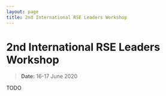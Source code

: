 ```yaml
---
layout: page
title: 2nd International RSE Leaders Workshop
---
```


# 2nd International RSE Leaders Workshop

> **Date:** 16-17 June 2020

TODO
